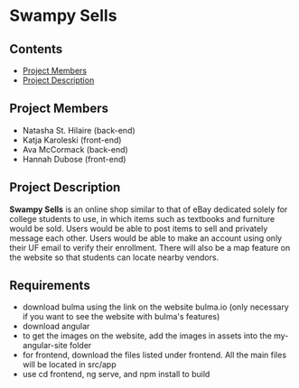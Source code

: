 # Swampy Sells

## Contents
- [Project Members](#project-members)
- [Project Description](#project-description)


## Project Members
* Natasha St. Hilaire (back-end)
* Katja Karoleski (front-end)
* Ava McCormack (back-end)
* Hannah Dubose (front-end)


## Project Description
**Swampy Sells** is an online shop similar to that of eBay dedicated solely for college students to use, in which items such as textbooks and furniture would be sold. Users would be able to post items to sell and privately message each other. Users would be able to make an account using only their UF email to verify their enrollment. There will
also be a map feature on the website so that students can locate nearby vendors. 

## Requirements
- download bulma using the link on the website bulma.io (only necessary if you want to see the website with bulma's features)
- download angular
- to get the images on the website, add the images in assets into the my-angular-site folder
- for frontend, download the files listed under frontend. All the main files will be located in src/app
- use cd frontend, ng serve, and npm install to build

